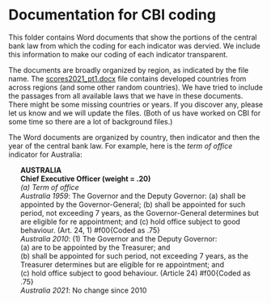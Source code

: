 # Documentation for CBI coding

<p>This folder contains Word documents that show the portions of the central bank law from which the coding for each indicator was dervied. We include this information to make our coding of each indicator transparent. </p>

<p>The documents are broadly organized by region, as indicated by the file name. The <a href='scores2021_pt1.docx'>scores2021_pt1.docx</a> file contains developed countries from across regions (and some other random countries). We have tried to include the passages from all available laws that we have in these documents. There might be some missing countries or years. If you discover any, please let us know and we will update the files. (Both of us have worked on CBI for some time so there are a lot of background files.)</p>

<p>The Word documents are organized by country, then indicator and then the year of the central bank law. For example, here is the <i>term of office</i> indicator for Australia:<br>
<ul><b>AUSTRALIA</b><br>
<b>Chief Executive Officer (weight = .20)</b><br>
<i>(a)	Term of office</i><br>
<i>Australia 1959</i>: The Governor and the Deputy Governor: (a) shall be appointed by the Governor-General; (b) shall be appointed for such period, not exceeding 7 years, as the Governor-General determines but are eligible for re appointment; and (c) hold office subject to good behaviour. (Art. 24, 1) #f00{Coded as .75}<br>
<i>Australia 2010</i>: (1)  The Governor and the Deputy Governor: <br>
 (a)  are to be appointed by the Treasurer; and<br>
 (b)  shall be appointed for such period, not exceeding 7 years, as the Treasurer determines but are eligible for re appointment; and<br>
 (c)  hold office subject to good behaviour. (Article 24) #f00{Coded as .75}<br>
<i>Australia 2021</i>: No change since 2010</ul>
